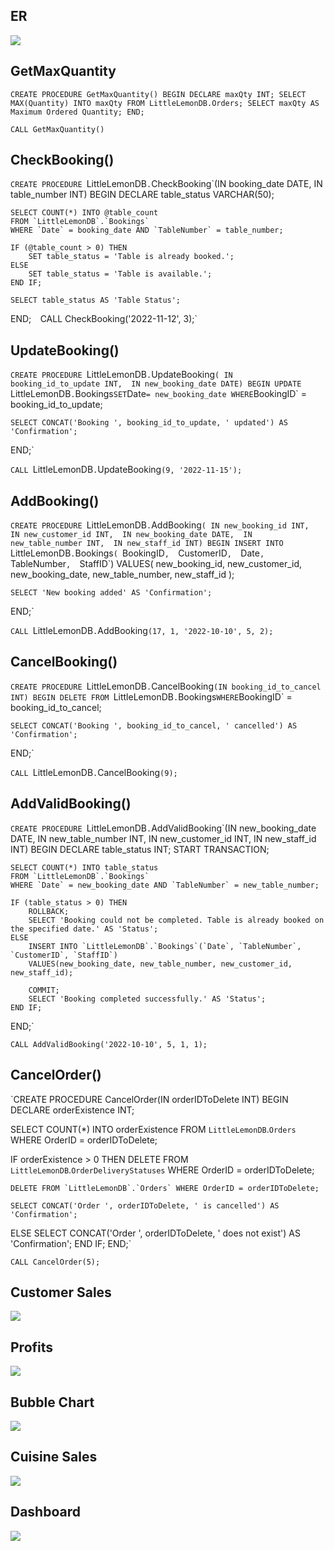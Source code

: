 ##  ER
 <img src="./images/ER_Diagram.png" />

<a name="2"></a>
## GetMaxQuantity

`CREATE PROCEDURE GetMaxQuantity()
  BEGIN
    DECLARE maxQty INT;
    SELECT MAX(Quantity) INTO maxQty FROM LittleLemonDB.Orders;
    SELECT maxQty AS Maximum Ordered Quantity;
  END;` 

`CALL GetMaxQuantity()`

  ## CheckBooking()

`CREATE PROCEDURE `LittleLemonDB`.`CheckBooking`(IN booking_date DATE, IN table_number INT)
BEGIN
    DECLARE table_status VARCHAR(50);

    SELECT COUNT(*) INTO @table_count
    FROM `LittleLemonDB`.`Bookings`
    WHERE `Date` = booking_date AND `TableNumber` = table_number;

    IF (@table_count > 0) THEN
        SET table_status = 'Table is already booked.';
    ELSE
        SET table_status = 'Table is available.';
    END IF;

    SELECT table_status AS 'Table Status';
END;` 
`CALL CheckBooking('2022-11-12', 3);`

## UpdateBooking()
`CREATE PROCEDURE `LittleLemonDB`.`UpdateBooking`(
    IN booking_id_to_update INT, 
    IN new_booking_date DATE)
BEGIN
    UPDATE `LittleLemonDB`.`Bookings`
    SET `Date` = new_booking_date
    WHERE `BookingID` = booking_id_to_update;

    SELECT CONCAT('Booking ', booking_id_to_update, ' updated') AS 'Confirmation';
END;` 

`CALL `LittleLemonDB`.`UpdateBooking`(9, '2022-11-15');`

## AddBooking()
`CREATE PROCEDURE `LittleLemonDB`.`AddBooking`(
    IN new_booking_id INT, 
    IN new_customer_id INT, 
    IN new_booking_date DATE, 
    IN new_table_number INT, 
    IN new_staff_id INT)
BEGIN
    INSERT INTO `LittleLemonDB`.`Bookings`(
        `BookingID`, 
        `CustomerID`, 
        `Date`, 
        `TableNumber`, 
        `StaffID`)
    VALUES(
        new_booking_id, 
        new_customer_id, 
        new_booking_date, 
        new_table_number,
        new_staff_id
    );

    SELECT 'New booking added' AS 'Confirmation';
END;` 

`CALL `LittleLemonDB`.`AddBooking`(17, 1, '2022-10-10', 5, 2);`

## CancelBooking()

`CREATE PROCEDURE `LittleLemonDB`.`CancelBooking`(IN booking_id_to_cancel INT)
BEGIN
    DELETE FROM `LittleLemonDB`.`Bookings`
    WHERE `BookingID` = booking_id_to_cancel;

    SELECT CONCAT('Booking ', booking_id_to_cancel, ' cancelled') AS 'Confirmation';
END;` 

`CALL `LittleLemonDB`.`CancelBooking`(9);`

## AddValidBooking()

`CREATE PROCEDURE `LittleLemonDB`.`AddValidBooking`(IN new_booking_date DATE, IN new_table_number INT, IN new_customer_id INT, IN new_staff_id INT)
BEGIN
    DECLARE table_status INT;
    START TRANSACTION;

    SELECT COUNT(*) INTO table_status
    FROM `LittleLemonDB`.`Bookings`
    WHERE `Date` = new_booking_date AND `TableNumber` = new_table_number;

    IF (table_status > 0) THEN
        ROLLBACK;
        SELECT 'Booking could not be completed. Table is already booked on the specified date.' AS 'Status';
    ELSE
        INSERT INTO `LittleLemonDB`.`Bookings`(`Date`, `TableNumber`, `CustomerID`, `StaffID`)
        VALUES(new_booking_date, new_table_number, new_customer_id, new_staff_id);

        COMMIT;
        SELECT 'Booking completed successfully.' AS 'Status';
    END IF;
END;` 

`CALL AddValidBooking('2022-10-10', 5, 1, 1);`

## CancelOrder()

`CREATE PROCEDURE CancelOrder(IN orderIDToDelete INT)
BEGIN
  DECLARE orderExistence INT;

  SELECT COUNT(*) INTO orderExistence FROM `LittleLemonDB`.`Orders` WHERE OrderID = orderIDToDelete;

  IF orderExistence > 0 THEN
    DELETE FROM `LittleLemonDB`.`OrderDeliveryStatuses` WHERE OrderID = orderIDToDelete;

    DELETE FROM `LittleLemonDB`.`Orders` WHERE OrderID = orderIDToDelete;

    SELECT CONCAT('Order ', orderIDToDelete, ' is cancelled') AS 'Confirmation';
  ELSE
    SELECT CONCAT('Order ', orderIDToDelete, ' does not exist') AS 'Confirmation';
  END IF;
END;`

`CALL CancelOrder(5);`

##  Customer Sales
 <img src="./images/Customer-Sales-Report.png" />

<a name="2"></a>
##  Profits
 <img src="./images/profits.png" />

<a name="2"></a>
##  Bubble Chart
 <img src="./images/buble.png" />

<a name="2"></a>
##  Cuisine Sales
 <img src="./images/cusian.png" />

<a name="2"></a>
##  Dashboard
 <img src="./images/Dashboard.png" />

<a name="2"></a>



